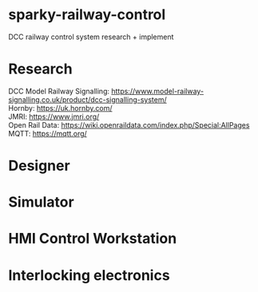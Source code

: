 # sparky-railway-control
DCC railway control system research + implement

# Research
DCC Model Railway Signalling: https://www.model-railway-signalling.co.uk/product/dcc-signalling-system/ \
Hornby: https://uk.hornby.com/ \
JMRI: https://www.jmri.org/ \
Open Rail Data: https://wiki.openraildata.com/index.php/Special:AllPages \
MQTT: https://mqtt.org/

# Designer

# Simulator

# HMI Control Workstation

# Interlocking electronics
